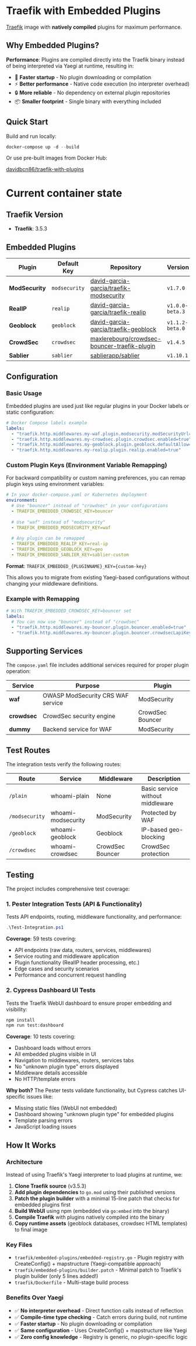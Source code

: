 # Traefik with Embedded Plugins

[Traefik](https://traefik.io/) image with **natively compiled** plugins for maximum performance.

## Why Embedded Plugins?

**Performance**: Plugins are compiled directly into the Traefik binary instead of being interpreted via Yaegi at runtime, resulting in:
- 🚀 **Faster startup** - No plugin downloading or compilation
- ⚡ **Better performance** - Native code execution (no interpreter overhead)
- 🔒 **More reliable** - No dependency on external plugin repositories
- 📦 **Smaller footprint** - Single binary with everything included

## Quick Start

Build and run locally:

```powershell
docker-compose up -d --build
```

Or use pre-built images from Docker Hub:

[davidbcn86/traefik-with-plugins](https://hub.docker.com/repository/docker/davidbcn86/traefik-with-plugins/general)

# Current container state

## Traefik Version
- **Traefik**: 3.5.3

## Embedded Plugins

| Plugin | Default Key | Repository | Version |
|--------|-------------|------------|---------|
| **ModSecurity** | `modsecurity` | [david-garcia-garcia/traefik-modsecurity](https://github.com/david-garcia-garcia/traefik-modsecurity) | `v1.7.0` |
| **RealIP** | `realip` | [david-garcia-garcia/traefik-realip](https://github.com/david-garcia-garcia/traefik-realip) | `v1.0.0-beta.3` |
| **Geoblock** | `geoblock` | [david-garcia-garcia/traefik-geoblock](https://github.com/david-garcia-garcia/traefik-geoblock) | `v1.1.2-beta.0` |
| **CrowdSec** | `crowdsec` | [maxlerebourg/crowdsec-bouncer-traefik-plugin](https://github.com/maxlerebourg/crowdsec-bouncer-traefik-plugin) | `v1.4.5` |
| **Sablier** | `sablier` | [sablierapp/sablier](https://github.com/sablierapp/sablier) | `v1.10.1` |

## Configuration

### Basic Usage

Embedded plugins are used just like regular plugins in your Docker labels or static configuration:

```yaml
# Docker Compose labels example
labels:
  - "traefik.http.middlewares.my-waf.plugin.modsecurity.modSecurityUrl=http://waf:8080"
  - "traefik.http.middlewares.my-crowdsec.plugin.crowdsec.enabled=true"
  - "traefik.http.middlewares.my-geoblock.plugin.geoblock.defaultAllow=true"
  - "traefik.http.middlewares.my-realip.plugin.realip.enabled=true"
```

### Custom Plugin Keys (Environment Variable Remapping)

For backward compatibility or custom naming preferences, you can remap plugin keys using environment variables:

```yaml
# In your docker-compose.yaml or Kubernetes deployment
environment:
  # Use "bouncer" instead of "crowdsec" in your configurations
  - TRAEFIK_EMBEDDED_CROWDSEC_KEY=bouncer
  
  # Use "waf" instead of "modsecurity"
  - TRAEFIK_EMBEDDED_MODSECURITY_KEY=waf
  
  # Any plugin can be remapped
  - TRAEFIK_EMBEDDED_REALIP_KEY=real-ip
  - TRAEFIK_EMBEDDED_GEOBLOCK_KEY=geo
  - TRAEFIK_EMBEDDED_SABLIER_KEY=sablier-custom
```

**Format**: `TRAEFIK_EMBEDDED_{PLUGINNAME}_KEY={custom-key}`

This allows you to migrate from existing Yaegi-based configurations without changing your middleware definitions.

### Example with Remapping

```yaml
# With TRAEFIK_EMBEDDED_CROWDSEC_KEY=bouncer set
labels:
  # You can now use "bouncer" instead of "crowdsec"
  - "traefik.http.middlewares.my-bouncer.plugin.bouncer.enabled=true"
  - "traefik.http.middlewares.my-bouncer.plugin.bouncer.crowdsecLapiKey=xxx"
```

## Supporting Services

The `compose.yaml` file includes additional services required for proper plugin operation:

| Service | Purpose | Plugin |
|---------|---------|--------|
| **waf** | OWASP ModSecurity CRS WAF service | ModSecurity |
| **crowdsec** | CrowdSec security engine | CrowdSec Bouncer |
| **dummy** | Backend service for WAF | ModSecurity |

## Test Routes

The integration tests verify the following routes:

| Route | Service | Middleware | Description |
|-------|---------|------------|-------------|
| `/plain` | whoami-plain | None | Basic service without middleware |
| `/modsecurity` | whoami-modsecurity | ModSecurity | Protected by WAF |
| `/geoblock` | whoami-geoblock | Geoblock | IP-based geo-blocking |
| `/crowdsec` | whoami-crowdsec | CrowdSec Bouncer | CrowdSec protection |

## Testing

The project includes comprehensive test coverage:

### 1. Pester Integration Tests (API & Functionality)

Tests API endpoints, routing, middleware functionality, and performance:

```powershell
.\Test-Integration.ps1
```

**Coverage**: 59 tests covering:
- API endpoints (raw data, routers, services, middlewares)
- Service routing and middleware application
- Plugin functionality (RealIP header processing, etc.)
- Edge cases and security scenarios
- Performance and concurrent request handling

### 2. Cypress Dashboard UI Tests

Tests the Traefik WebUI dashboard to ensure proper embedding and visibility:

```bash
npm install
npm run test:dashboard
```

**Coverage**: 10 tests covering:
- Dashboard loads without errors
- All embedded plugins visible in UI
- Navigation to middlewares, routers, services tabs
- No "unknown plugin type" errors displayed
- Middleware details accessible
- No HTTP/template errors

**Why both?** The Pester tests validate functionality, but Cypress catches UI-specific issues like:
- Missing static files (WebUI not embedded)
- Dashboard showing "unknown plugin type" for embedded plugins
- Template parsing errors
- JavaScript loading issues

## How It Works

### Architecture

Instead of using Traefik's Yaegi interpreter to load plugins at runtime, we:

1. **Clone Traefik source** (v3.5.3)
2. **Add plugin dependencies** to `go.mod` using their published versions
3. **Patch the plugin builder** with a minimal 15-line patch that checks for embedded plugins first
4. **Build WebUI** using npm (embedded via `go:embed` into the binary)
5. **Compile Traefik** with plugins natively compiled into the binary
6. **Copy runtime assets** (geoblock databases, crowdsec HTML templates) to final image

### Key Files

- `traefik/embedded-plugins/embedded-registry.go` - Plugin registry with CreateConfig() + mapstructure (Yaegi-compatible approach)
- `traefik/embedded-plugins/builder.patch` - Minimal patch to Traefik's plugin builder (only 5 lines added!)
- `traefik/Dockerfile` - Multi-stage build process

### Benefits Over Yaegi

- ✅ **No interpreter overhead** - Direct function calls instead of reflection
- ✅ **Compile-time type checking** - Catch errors during build, not runtime
- ✅ **Faster startup** - No plugin downloading or compilation
- ✅ **Same configuration** - Uses CreateConfig() + mapstructure like Yaegi
- ✅ **Zero config knowledge** - Registry is generic, no plugin-specific logic
